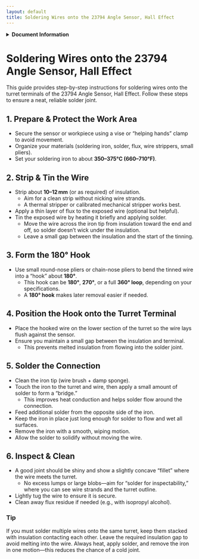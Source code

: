 ```yaml
---
layout: default
title: Soldering Wires onto the 23794 Angle Sensor, Hall Effect
---
```


<details markdown="1">
<summary><strong>Document Information</strong></summary>

| Document Title | Soldering Wires onto the 23794 Angle Sensor, Hall Effect |
| :---- | ----- |
| **Document Number** | 0005 |
| **Version Number** | 1.0 |
| **Effective Date** | 18 May 25 |
| **Prepared By** | Engines |
| **Reviewed By** |  |
| **Approved By** |  |
| **Next Review Date** | 18 Jun 25 |
| **Location** | GitHub - hover-stop/docs |

| Version | Date | Description of Change | Changed By |
| ----- | ----- | ----- | ----- |
| 1.0 | 18 May 25 | Initial release | Engines |

</details>

# Soldering Wires onto the 23794 Angle Sensor, Hall Effect

This guide provides step-by-step instructions for soldering wires onto the turret terminals of the 23794 Angle Sensor, Hall Effect. Follow these steps to ensure a neat, reliable solder joint.

## 1. Prepare & Protect the Work Area
- Secure the sensor or workpiece using a vise or “helping hands” clamp to avoid movement.
- Organize your materials (soldering iron, solder, flux, wire strippers, small pliers).
- Set your soldering iron to about **350–375°C (660–710°F)**.

## 2. Strip & Tin the Wire
- Strip about **10–12 mm** (or as required) of insulation.
  - Aim for a clean strip without nicking wire strands.
  - A thermal stripper or calibrated mechanical stripper works best.
- Apply a thin layer of flux to the exposed wire (optional but helpful).
- Tin the exposed wire by heating it briefly and applying solder.
  - Move the wire across the iron tip from insulation toward the end and off, so solder doesn’t wick under the insulation.
  - Leave a small gap between the insulation and the start of the tinning.

## 3. Form the 180° Hook
- Use small round-nose pliers or chain-nose pliers to bend the tinned wire into a “hook” about **180°**.
  - This hook can be **180°**, **270°**, or a full **360° loop**, depending on your specifications.
  - A **180° hook** makes later removal easier if needed.

## 4. Position the Hook onto the Turret Terminal
- Place the hooked wire on the lower section of the turret so the wire lays flush against the sensor.
- Ensure you maintain a small gap between the insulation and terminal.
  - This prevents melted insulation from flowing into the solder joint.

## 5. Solder the Connection
- Clean the iron tip (wire brush + damp sponge).
- Touch the iron to the turret and wire, then apply a small amount of solder to form a “bridge.”
  - This improves heat conduction and helps solder flow around the connection.
- Feed additional solder from the opposite side of the iron.
- Keep the iron in place just long enough for solder to flow and wet all surfaces.
- Remove the iron with a smooth, wiping motion.
- Allow the solder to solidify without moving the wire.

## 6. Inspect & Clean
- A good joint should be shiny and show a slightly concave “fillet” where the wire meets the turret.
  - No excess lumps or large blobs—aim for “solder for inspectability,” where you can see wire strands and the turret outline.
- Lightly tug the wire to ensure it is secure.
- Clean away flux residue if needed (e.g., with isopropyl alcohol).

### Tip
If you must solder multiple wires onto the same turret, keep them stacked with insulation contacting each other. Leave the required insulation gap to avoid melting into the wire. Always heat, apply solder, and remove the iron in one motion—this reduces the chance of a cold joint.

